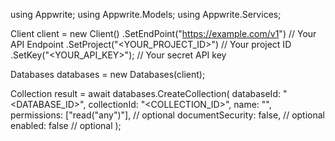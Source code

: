 using Appwrite;
using Appwrite.Models;
using Appwrite.Services;

Client client = new Client()
    .SetEndPoint("https://example.com/v1") // Your API Endpoint
    .SetProject("<YOUR_PROJECT_ID>") // Your project ID
    .SetKey("<YOUR_API_KEY>"); // Your secret API key

Databases databases = new Databases(client);

Collection result = await databases.CreateCollection(
    databaseId: "<DATABASE_ID>",
    collectionId: "<COLLECTION_ID>",
    name: "<NAME>",
    permissions: ["read("any")"], // optional
    documentSecurity: false, // optional
    enabled: false // optional
);